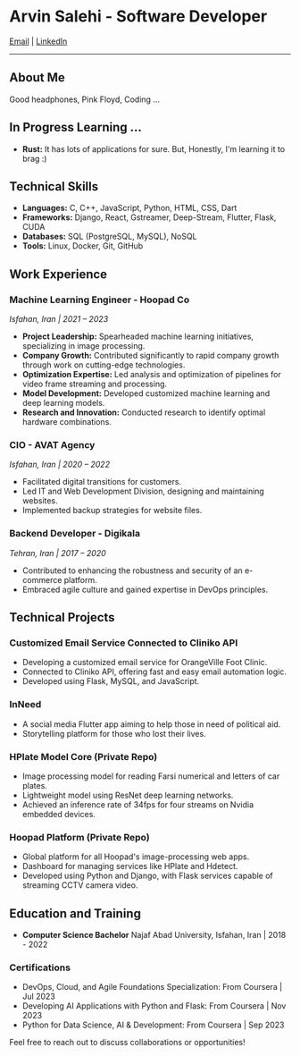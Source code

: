 # Arvin Salehi - Software Developer

[Email](mailto:arvinsalehi99@gmail.com) | [LinkedIn](https://www.linkedin.com/in/arvin-salehi-55768120a/)

---

## About Me
Good headphones, Pink Floyd, Coding ...

## In Progress Learning ...
- **Rust:** It has lots of applications for sure. But, Honestly, I'm learning it to brag :)

## Technical Skills
- **Languages:** C, C++, JavaScript, Python, HTML, CSS, Dart
- **Frameworks:** Django, React, Gstreamer, Deep-Stream, Flutter, Flask, CUDA
- **Databases:** SQL (PostgreSQL, MySQL), NoSQL
- **Tools:** Linux, Docker, Git, GitHub

## Work Experience

### Machine Learning Engineer - Hoopad Co
_Isfahan, Iran | 2021 – 2023_
- **Project Leadership:** Spearheaded machine learning initiatives, specializing in image processing.
- **Company Growth:** Contributed significantly to rapid company growth through work on cutting-edge technologies.
- **Optimization Expertise:** Led analysis and optimization of pipelines for video frame streaming and processing.
- **Model Development:** Developed customized machine learning and deep learning models.
- **Research and Innovation:** Conducted research to identify optimal hardware combinations.

### CIO - AVAT Agency
_Isfahan, Iran | 2020 – 2022_
- Facilitated digital transitions for customers.
- Led IT and Web Development Division, designing and maintaining websites.
- Implemented backup strategies for website files.

### Backend Developer - Digikala
_Tehran, Iran | 2017 – 2020_
- Contributed to enhancing the robustness and security of an e-commerce platform.
- Embraced agile culture and gained expertise in DevOps principles.

## Technical Projects

### Customized Email Service Connected to Cliniko API
- Developing a customized email service for OrangeVille Foot Clinic.
- Connected to Cliniko API, offering fast and easy email automation logic.
- Developed using Flask, MySQL, and JavaScript.

### InNeed
- A social media Flutter app aiming to help those in need of political aid.
- Storytelling platform for those who lost their lives.

### HPlate Model Core (Private Repo)
- Image processing model for reading Farsi numerical and letters of car plates.
- Lightweight model using ResNet deep learning networks.
- Achieved an inference rate of 34fps for four streams on Nvidia embedded devices.

### Hoopad Platform (Private Repo)
- Global platform for all Hoopad's image-processing web apps.
- Dashboard for managing services like HPlate and Hdetect.
- Developed using Python and Django, with Flask services capable of streaming CCTV camera video.

## Education and Training

- **Computer Science Bachelor**
  Najaf Abad University, Isfahan, Iran | 2018 - 2022

### Certifications
- DevOps, Cloud, and Agile Foundations Specialization: From Coursera | Jul 2023
- Developing AI Applications with Python and Flask: From Coursera | Nov 2023
- Python for Data Science, AI & Development: From Coursera | Sep 2023

Feel free to reach out to discuss collaborations or opportunities!
